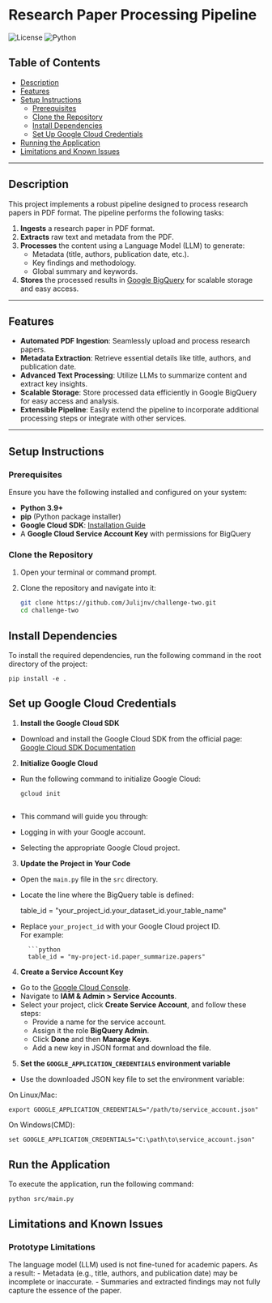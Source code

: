 # Research Paper Processing Pipeline

![License](https://img.shields.io/badge/license-MIT-blue.svg)
![Python](https://img.shields.io/badge/python-3.9%2B-blue.svg)

## Table of Contents

- [Description](#description)
- [Features](#features)
- [Setup Instructions](#setup-instructions)
  - [Prerequisites](#prerequisites)
  - [Clone the Repository](#clone-the-repository)
  - [Install Dependencies](#install-dependencies)
  - [Set Up Google Cloud Credentials](#set-up-google-cloud-credentials)
- [Running the Application](#running-the-application)
- [Limitations and Known Issues](#limitations-and-known-issues)


---

## Description

This project implements a robust pipeline designed to process research papers in PDF format. The pipeline performs the following tasks:

1. **Ingests** a research paper in PDF format.
2. **Extracts** raw text and metadata from the PDF.
3. **Processes** the content using a Language Model (LLM) to generate:
   - Metadata (title, authors, publication date, etc.).
   - Key findings and methodology.
   - Global summary and keywords.
4. **Stores** the processed results in [Google BigQuery](https://cloud.google.com/bigquery) for scalable storage and easy access.

---

## Features

- **Automated PDF Ingestion**: Seamlessly upload and process research papers.
- **Metadata Extraction**: Retrieve essential details like title, authors, and publication date.
- **Advanced Text Processing**: Utilize LLMs to summarize content and extract key insights.
- **Scalable Storage**: Store processed data efficiently in Google BigQuery for easy access and analysis.
- **Extensible Pipeline**: Easily extend the pipeline to incorporate additional processing steps or integrate with other services.

---

## Setup Instructions

### Prerequisites

Ensure you have the following installed and configured on your system:

- **Python 3.9+**
- **pip** (Python package installer)
- **Google Cloud SDK**: [Installation Guide](https://cloud.google.com/sdk/docs/install)
- A **Google Cloud Service Account Key** with permissions for BigQuery

### Clone the Repository

1. Open your terminal or command prompt.
2. Clone the repository and navigate into it:

   ```bash
   git clone https://github.com/Julijnv/challenge-two.git
   cd challenge-two

## Install Dependencies

To install the required dependencies, run the following command in the root directory of the project:

    pip install -e .
         

## Set up Google Cloud Credentials

1. **Install the Google Cloud SDK**  
- Download and install the Google Cloud SDK from the official page:  
        [Google Cloud SDK Documentation](https://cloud.google.com/sdk/docs/install)

2. **Initialize Google Cloud**  
- Run the following command to initialize Google Cloud:  

    ```bash
    gcloud init
        

- This command will guide you through:  
- Logging in with your Google account.  
- Selecting the appropriate Google Cloud project.

3. **Update the Project in Your Code**  
- Open the `main.py` file in the `src` directory.
- Locate the line where the BigQuery table is defined:

    table_id = "your_project_id.your_dataset_id.your_table_name"
        

- Replace `your_project_id` with your Google Cloud project ID.  
    For example:

        ```python
        table_id = "my-project-id.paper_summarize.papers"
        

4. **Create a Service Account Key**  
- Go to the [Google Cloud Console](https://console.cloud.google.com/).  
- Navigate to **IAM & Admin > Service Accounts**.  
- Select your project, click **Create Service Account**, and follow these steps:  
    - Provide a name for the service account.  
    - Assign it the role **BigQuery Admin**.  
    - Click **Done** and then **Manage Keys**.  
    - Add a new key in JSON format and download the file.  

5. **Set the `GOOGLE_APPLICATION_CREDENTIALS` environment variable**  
- Use the downloaded JSON key file to set the environment variable:

On Linux/Mac:  

    export GOOGLE_APPLICATION_CREDENTIALS="/path/to/service_account.json"

On Windows(CMD):  

    set GOOGLE_APPLICATION_CREDENTIALS="C:\path\to\service_account.json"

## Run the Application

To execute the application, run the following command:

    python src/main.py
     
## Limitations and Known Issues
### Prototype Limitations

The language model (LLM) used is not fine-tuned for academic papers. As a result:
    - Metadata (e.g., title, authors, and publication date) may be incomplete or inaccurate.
    - Summaries and extracted findings may not fully capture the essence of the paper.



